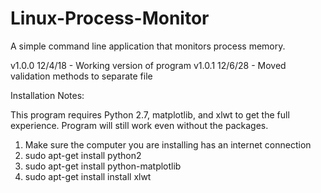 # Linux-Process-Monitor
A simple command line application that monitors process memory.

v1.0.0 12/4/18 - Working version of program
v1.0.1 12/6/28 - Moved validation methods to separate file


Installation Notes:

This program requires Python 2.7, matplotlib, and xlwt to get the full experience. Program will still work even
without the packages.

1. Make sure the computer you are installing has an internet connection
2. sudo apt-get install python2 
3. sudo apt-get install python-matplotlib 
4. sudo apt-get install install xlwt
